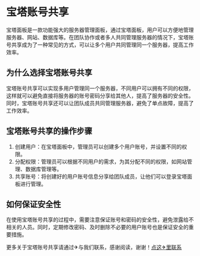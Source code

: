 # 宝塔账号共享

宝塔面板是一款功能强大的服务器管理面板，通过宝塔面板，用户可以方便地管理服务器、网站、数据库等。在团队协作或者多人共同管理服务器的情况下，宝塔账号共享成为了一种常见的方式，可以让多个用户共同管理同一个服务器，提高工作效率。

## 为什么选择宝塔账号共享

宝塔账号共享可以实现多用户管理同一个服务器，不同用户可以拥有不同的权限，这样就可以避免直接将服务器的账号密码分享给其他人，提高了服务器的安全性。同时，宝塔账号共享还可以让团队成员共同管理服务器，避免了单点故障，提高了工作效率。

## 宝塔账号共享的操作步骤

1. 创建用户：在宝塔面板中，管理员可以创建多个用户账号，并设置不同的权限。
2. 分配权限：管理员可以根据不同用户的需求，为其分配不同的权限，如网站管理、数据库管理等。
3. 共享账号：将创建好的用户账号信息分享给团队成员，让他们可以登录宝塔面板进行管理。

## 如何保证安全性

在使用宝塔账号共享的过程中，需要注意保证账号和密码的安全性，避免泄露给不相关的人员。同时，定期修改密码、及时删除不必要的用户账号也是保证安全的重要措施。

更多关于宝塔账号共享请通过✈与我们联系，感谢阅读，谢谢！[点这✈里联系](https://c.k02.cc)